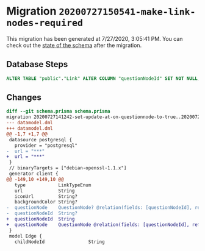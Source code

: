 # Migration `20200727150541-make-link-nodes-required`

This migration has been generated at 7/27/2020, 3:05:41 PM.
You can check out the [state of the schema](./schema.prisma) after the migration.

## Database Steps

```sql
ALTER TABLE "public"."Link" ALTER COLUMN "questionNodeId" SET NOT NULL;
```

## Changes

```diff
diff --git schema.prisma schema.prisma
migration 20200727141242-set-update-at-on-questionnode-to-true..20200727150541-make-link-nodes-required
--- datamodel.dml
+++ datamodel.dml
@@ -1,7 +1,7 @@
 datasource postgresql {
   provider = "postgresql"
-  url = "***"
+  url = "***"
 }
 // binaryTargets = ["debian-openssl-1.1.x"]
 generator client {
@@ -149,10 +149,10 @@
   type            LinkTypeEnum
   url             String
   iconUrl         String?
   backgroundColor String?
-  questionNode    QuestionNode? @relation(fields: [questionNodeId], references: [id])
-  questionNodeId  String?
+  questionNodeId  String
+  questionNode    QuestionNode @relation(fields: [questionNodeId], references: [id])
 }
 model Edge {
   childNodeId                String
```


